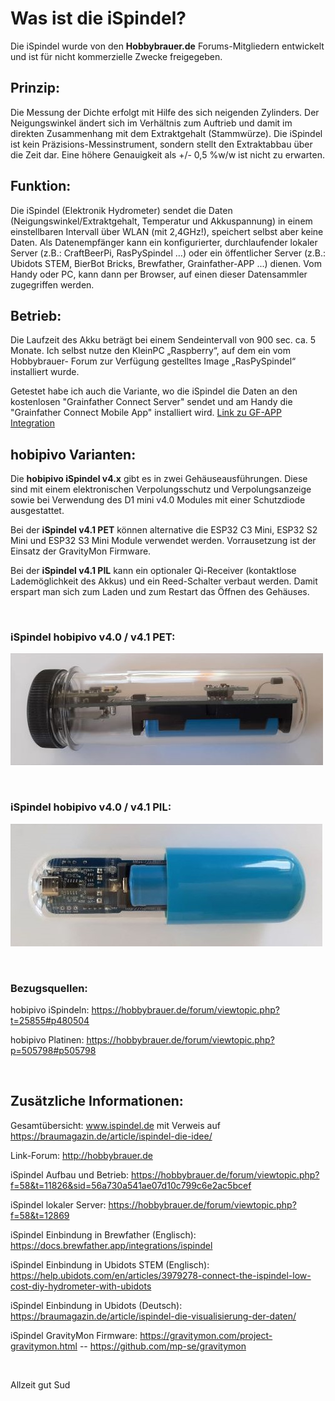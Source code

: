 # Was ist die iSpindel?

Die iSpindel wurde von den **Hobbybrauer.de** Forums-Mitgliedern entwickelt und ist für nicht kommerzielle Zwecke freigegeben.

## Prinzip:

Die Messung der Dichte erfolgt mit Hilfe des sich neigenden Zylinders. Der Neigungswinkel ändert sich im Verhältnis zum Auftrieb und damit im direkten Zusammenhang mit dem 
Extraktgehalt (Stammwürze). Die iSpindel ist kein Präzisions-Messinstrument, sondern stellt den Extraktabbau über die Zeit dar. Eine höhere Genauigkeit als +/- 0,5 %w/w ist
nicht zu erwarten.

## Funktion:

Die iSpindel (Elektronik Hydrometer) sendet die Daten (Neigungswinkel/Extraktgehalt, Temperatur und Akkuspannung) in einem einstellbaren Intervall über WLAN (mit 2,4GHz!), speichert selbst
aber keine Daten. Als Datenempfänger kann ein konfigurierter, durchlaufender lokaler Server (z.B.: CraftBeerPi, RasPySpindel …) oder ein öffentlicher Server (z.B.: Ubidots STEM, BierBot Bricks, Brewfather, Grainfather-APP ...) dienen. Vom Handy oder PC, kann dann per Browser, auf einen dieser Datensammler zugegriffen werden.

## Betrieb:

Die Laufzeit des Akku beträgt bei einem Sendeintervall von 900 sec. ca. 5 Monate. 
Ich selbst nutze den KleinPC „Raspberry“, auf dem ein vom Hobbybrauer- Forum zur Verfügung gestelltes Image „RasPySpindel“ installiert wurde.
 
Getestet habe ich auch die Variante, wo die iSpindel die Daten an den kostenlosen "Grainfather Connect Server" sendet und am Handy die "Grainfather Connect Mobile App" installiert wird. [Link zu GF-APP Integration](https://github.com/hobipivo/iSpindel/blob/main/iSpindel_GF-APP_Integration.md)

## hobipivo Varianten:

Die **hobipivo iSpindel v4.x** gibt es in zwei Gehäuseausführungen. Diese sind mit einem elektronischen Verpolungsschutz und Verpolungsanzeige sowie bei Verwendung des D1 mini v4.0 Modules mit einer Schutzdiode ausgestattet.

Bei der **iSpindel v4.1 PET** können alternative die ESP32 C3 Mini, ESP32 S2 Mini und ESP32 S3 Mini Module verwendet werden. Vorrausetzung ist der Einsatz der GravityMon Firmware.

Bei der **iSpindel v4.1 PIL** kann ein optionaler Qi-Receiver (kontaktlose Lademöglichkeit des Akkus) und ein Reed-Schalter verbaut werden. Damit erspart man sich zum Laden und zum Restart das Öffnen des Gehäuses. 
 
&nbsp;
### iSpindel hobipivo v4.0 / v4.1 PET:

![Text](https://github.com/hobipivo/iSpindel/blob/main/-img/iSpindel_hobipivo-v4.0-PET-500.jpg "Bild")

&nbsp;
### iSpindel hobipivo v4.0 / v4.1 PIL:

![Text](https://github.com/hobipivo/iSpindel/blob/main/-img/iSpindel_hobipivo-v4.0-PIL-500.jpg "Bild")

&nbsp;
### Bezugsquellen:

hobipivo iSpindeln: https://hobbybrauer.de/forum/viewtopic.php?t=25855#p480504

hobipivo Platinen: https://hobbybrauer.de/forum/viewtopic.php?p=505798#p505798

&nbsp;

## Zusätzliche Informationen:

Gesamtübersicht:
www.ispindel.de mit Verweis auf https://braumagazin.de/article/ispindel-die-idee/

Link-Forum:
http://hobbybrauer.de

iSpindel Aufbau und Betrieb:
https://hobbybrauer.de/forum/viewtopic.php?f=58&t=11826&sid=56a730a541ae07d10c799c6e2ac5bcef

iSpindel lokaler Server:
https://hobbybrauer.de/forum/viewtopic.php?f=58&t=12869

iSpindel Einbindung in Brewfather (Englisch):
https://docs.brewfather.app/integrations/ispindel

iSpindel Einbindung in Ubidots STEM (Englisch):
https://help.ubidots.com/en/articles/3979278-connect-the-ispindel-low-cost-diy-hydrometer-with-ubidots

iSpindel Einbindung in Ubidots (Deutsch):
https://braumagazin.de/article/ispindel-die-visualisierung-der-daten/

iSpindel GravityMon Firmware:
https://gravitymon.com/project-gravitymon.html -- 
https://github.com/mp-se/gravitymon

&nbsp;

Allzeit gut Sud

